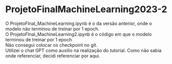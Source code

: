 # ProjetoFinalMachineLearning2023-2
O ProjetoFInal_MachineLearning.ipynb é o da versão anterior, onde o modelo não terminou de treinar por 1 epoch.  
O ProjetoFInal_MachineLearning2.ipynb é o código em que o modelo terminou de treinar por 1 epoch  
Não consegui colocar os checkpoint no git.  
Utilizei o chat GPT como auxilio na realização do tutorial. Como não sabia onde referenciar, decidi referenciar por aqui.
